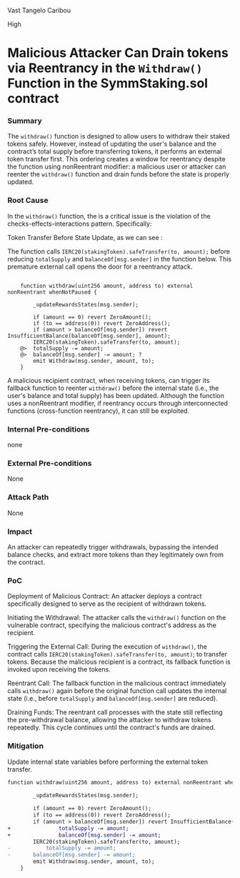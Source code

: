 Vast Tangelo Caribou

High

# Malicious Attacker Can Drain tokens via Reentrancy in the `Withdraw()` Function in the SymmStaking.sol contract

### Summary

The `withdraw()` function is designed to allow users to withdraw their staked tokens safely. However, instead of updating the user's balance and the contract’s total supply before transferring tokens, it performs an external token transfer first. This ordering creates a window for reentrancy despite the function using nonReentrant modifier: a malicious user or attacker can reenter the `withdraw()` function and drain funds before the state is properly updated.

### Root Cause

In the `withdraw()` function, the is a  critical issue  is the violation of the checks-effects-interactions pattern. Specifically:

Token Transfer Before State Update, as we can see :

The function calls `IERC20(stakingToken).safeTransfer(to, amount);` before reducing `totalSupply` and `balanceOf[msg.sender]` in the function below. This premature external call opens the door for a reentrancy attack.

```solidity

	function withdraw(uint256 amount, address to) external nonReentrant whenNotPaused {
		
		_updateRewardsStates(msg.sender); 

		if (amount == 0) revert ZeroAmount(); 
		if (to == address(0)) revert ZeroAddress();
		if (amount > balanceOf[msg.sender]) revert InsufficientBalance(balanceOf[msg.sender], amount);
		IERC20(stakingToken).safeTransfer(to, amount);
	@>	totalSupply -= amount;
	@>	balanceOf[msg.sender] -= amount; ?
		emit Withdraw(msg.sender, amount, to);
	}
```


A malicious recipient contract, when receiving tokens, can trigger its fallback function to reenter `withdraw()` before the internal state (i.e., the user's balance and total supply) has been updated. Although the function uses a nonReentrant modifier, if reentrancy occurs through interconnected functions (cross-function reentrancy), it can still be exploited.

### Internal Pre-conditions

none

### External Pre-conditions

None

### Attack Path

None

### Impact


An attacker can repeatedly trigger withdrawals, bypassing the intended balance checks, and extract more tokens than they legitimately own from the contract.

### PoC

Deployment of Malicious Contract:
An attacker deploys a contract specifically designed to serve as the recipient of withdrawn tokens.

Initiating the Withdrawal:
The attacker calls the `withdraw()` function on the vulnerable contract, specifying the malicious contract's address as the recipient.

Triggering the External Call:
During the execution of `withdraw()`, the contract calls `IERC20(stakingToken).safeTransfer(to, amount)`; to transfer tokens. Because the malicious recipient is a contract, its fallback function is invoked upon receiving the tokens.

Reentrant Call:
The fallback function in the malicious contract immediately calls `withdraw()` again before the original function call updates the internal state (i.e., before `totalSupply` and `balanceOf[msg.sender]` are reduced).

Draining Funds:
The reentrant call processes with the state still reflecting the pre-withdrawal balance, allowing the attacker to withdraw tokens repeatedly. This cycle continues until the contract's funds are drained.

### Mitigation

Update internal state variables before performing the external token transfer.
```diff
function withdraw(uint256 amount, address to) external nonReentrant whenNotPaused {
		
		_updateRewardsStates(msg.sender); 

		if (amount == 0) revert ZeroAmount(); 
		if (to == address(0)) revert ZeroAddress();
		if (amount > balanceOf[msg.sender]) revert InsufficientBalance(balanceOf[msg.sender], amount);
+               totalSupply -= amount;
+               balanceOf[msg.sender] -= amount; 
		IERC20(stakingToken).safeTransfer(to, amount);
-	        totalSupply -= amount;
-		balanceOf[msg.sender] -= amount; 
		emit Withdraw(msg.sender, amount, to);
	}
```